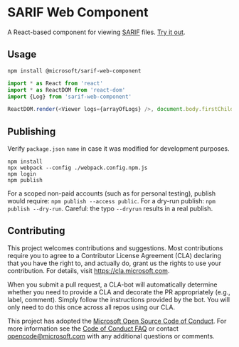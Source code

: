
# SARIF Web Component

A React-based component for viewing [SARIF](http://sarifweb.azurewebsites.net/) files. [Try it out](https://sarifviewer.azurewebsites.net/).

## Usage

```
npm install @microsoft/sarif-web-component
```

```js
import * as React from 'react'
import * as ReactDOM from 'react-dom'
import {Log} from 'sarif-web-component'

ReactDOM.render(<Viewer logs={arrayOfLogs} />, document.body.firstChild)
```

## Publishing
Verify `package.json` `name` in case it was modified for development purposes.
```
npm install
npx webpack --config ./webpack.config.npm.js
npm login
npm publish
```

For a scoped non-paid accounts (such as for personal testing), publish would require: `npm publish --access public`.
For a dry-run publish: `npm publish --dry-run`. Careful: the typo `--dryrun` results in a real publish.

## Contributing

This project welcomes contributions and suggestions.  Most contributions require you to agree to a
Contributor License Agreement (CLA) declaring that you have the right to, and actually do, grant us
the rights to use your contribution. For details, visit https://cla.microsoft.com.

When you submit a pull request, a CLA-bot will automatically determine whether you need to provide
a CLA and decorate the PR appropriately (e.g., label, comment). Simply follow the instructions
provided by the bot. You will only need to do this once across all repos using our CLA.

This project has adopted the [Microsoft Open Source Code of Conduct](https://opensource.microsoft.com/codeofconduct/).
For more information see the [Code of Conduct FAQ](https://opensource.microsoft.com/codeofconduct/faq/) or
contact [opencode@microsoft.com](mailto:opencode@microsoft.com) with any additional questions or comments.
